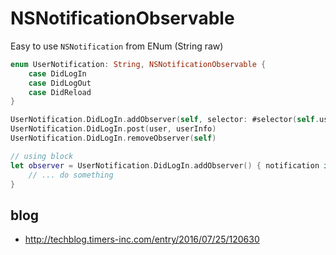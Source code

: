 # NSNotificationObservable
Easy to use `NSNotification` from ENum (String raw)

```swift
enum UserNotification: String, NSNotificationObservable {
    case DidLogIn
    case DidLogOut
    case DidReload
}

UserNotification.DidLogIn.addObserver(self, selector: #selector(self.userDidLogIn(_:)))
UserNotification.DidLogIn.post(user, userInfo)
UserNotification.DidLogIn.removeObserver(self)

// using block
let observer = UserNotification.DidLogIn.addObserver() { notification in
    // ... do something
}
```

## blog
- http://techblog.timers-inc.com/entry/2016/07/25/120630
